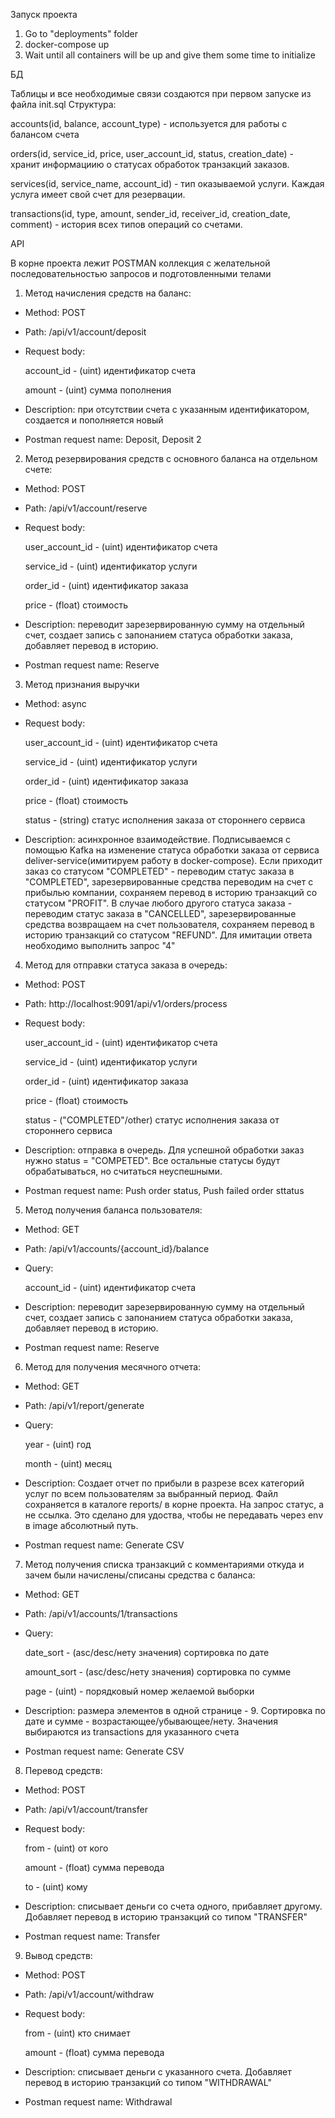 Запуск проекта
1. Go to "deployments" folder
2. docker-compose up
3. Wait until all containers will be up and give them some time to initialize

БД

Таблицы и все необходимые связи создаются при первом запуске из файла init.sql
Структура:

accounts(id, balance, account_type) - используется для работы с балансом счета

orders(id, service_id, price, user_account_id, status, creation_date) - хранит информациию о статусах обработок транзакций заказов.

services(id, service_name, account_id) - тип оказываемой услуги. Каждая услуга имеет свой счет для резервации.

transactions(id, type, amount, sender_id, receiver_id, creation_date, comment) - история всех типов операций со счетами.

API

В корне проекта лежит POSTMAN коллекция с желательной последовательностью запросов и подготовленными телами

1. Метод начисления средств на баланс:
- Method: POST 
- Path: /api/v1/account/deposit
- Request body:

    account_id - (uint) идентификатор счета

    amount - (uint) сумма пополнения
- Description: при отсутствии счета с указанным идентификатором, создается и пополняется новый
- Postman request name: Deposit, Deposit 2
2. Метод резервирования средств с основного баланса на отдельном счете:  
- Method: POST
- Path: /api/v1/account/reserve
- Request body:

  user_account_id - (uint) идентификатор счета

  service_id - (uint) идентификатор услуги

  order_id - (uint) идентификатор заказа

  price - (float) стоимость
- Description: переводит зарезервированную сумму на отдельный счет, создает запись с запонанием статуса обработки заказа, добавляет перевод в историю.
- Postman request name: Reserve
3. Метод признания выручки
- Method: async
- Request body:

  user_account_id - (uint) идентификатор счета

  service_id - (uint) идентификатор услуги

  order_id - (uint) идентификатор заказа

  price - (float) стоимость

  status - (string) статус исполнения заказа от стороннего сервиса
- Description: асинхронное взаимодействие. Подписываемся с помощью Kafka на изменение статуса обработки заказа от сервиса deliver-service(имитируем работу в docker-compose). Если приходит заказ со статусом "COMPLETED" - переводим статус заказа в "COMPLETED", зарезервированные средства переводим на счет с прибылью компании, сохраняем перевод в историю транзакций со статусом "PROFIT". В случае любого другого статуса заказа - переводим статус заказа в "CANCELLED", зарезервированные средства возвращаем на счет пользователя, сохраняем перевод в историю транзакций со статусом "REFUND". Для имитации ответа необходимо выполнить запрос "4"
4. Метод для отправки статуса заказа в очередь:
- Method: POST
- Path: http://localhost:9091/api/v1/orders/process
- Request body:

  user_account_id - (uint) идентификатор счета

  service_id - (uint) идентификатор услуги

  order_id - (uint) идентификатор заказа

  price - (float) стоимость

  status - ("COMPLETED"/other) статус исполнения заказа от стороннего сервиса
- Description: отправка в очередь. Для успешной обработки заказ нужно status = "COMPETED". Все остальные статусы будут обрабатываться, но считаться неуспешными.
- Postman request name: Push order status, Push failed order sttatus
5. Метод получения баланса пользователя:
- Method: GET
- Path: /api/v1/accounts/{account_id}/balance
- Query:
    
  account_id - (uint) идентификатор счета
- Description: переводит зарезервированную сумму на отдельный счет, создает запись с запонанием статуса обработки заказа, добавляет перевод в историю.
- Postman request name: Reserve
6. Метод для получения месячного отчета:
- Method: GET
- Path: /api/v1/report/generate
- Query:

  year - (uint) год

  month - (uint) месяц
- Description: Создает отчет по прибыли в разрезе всех категорий услуг по всем пользователям за выбранный период. Файл сохраняется в каталоге reports/ в корне проекта. На запрос статус, а не ссылка. Это сделано для удоства, чтобы не передавать через env в image абсолютный путь.
- Postman request name: Generate CSV
7. Метод получения списка транзакций с комментариями откуда и зачем были начислены/списаны средства с баланса:
- Method: GET
- Path: /api/v1/accounts/1/transactions
- Query:

  date_sort - (asc/desc/нету значения) сортировка по дате

  amount_sort - (asc/desc/нету значения) сортировка по сумме

  page - (uint) - порядковый номер желаемой выборки
- Description: размера элементов в одной странице - 9. Сортировка по дате и сумме - возрастающее/убывающее/нету. Значения выбираются из transactions для указанного счета
- Postman request name: Generate CSV
8. Перевод средств:
- Method: POST
- Path: /api/v1/account/transfer
- Request body:

  from - (uint) от кого

  amount - (float) сумма перевода

  to - (uint) кому
- Description: списывает деньги со счета одного, прибавляет другому. Добавляет перевод в историю транзакций со типом "TRANSFER" 
- Postman request name: Transfer
9. Вывод средств:
- Method: POST
- Path: /api/v1/account/withdraw
- Request body:

  from - (uint) кто снимает

  amount - (float) сумма перевода
- Description: списывает деньги с указанного счета. Добавляет перевод в историю транзакций со типом "WITHDRAWAL"
- Postman request name: Withdrawal






